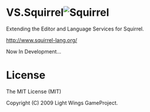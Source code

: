 # VS.Squirrel![Squirrel](http://www.squirrel-lang.org/images/simple_nut.png ".nut")

Extending the Editor and Language Services for Squirrel.

http://www.squirrel-lang.org/

Now In Development...

# License
The MIT License (MIT)

Copyright (C) 2009 Light Wings GameProject.
